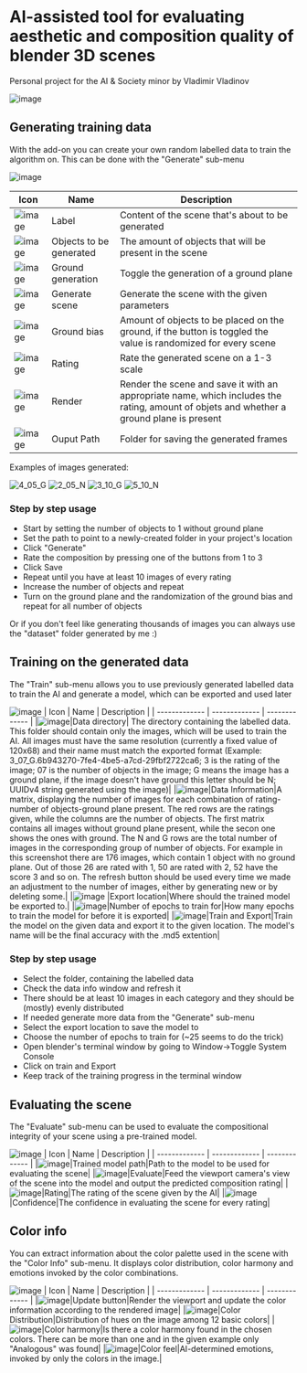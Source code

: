 # AI-assisted tool for evaluating aesthetic and composition quality of blender 3D scenes
Personal project for the AI & Society minor by Vladimir Vladinov

![image](https://user-images.githubusercontent.com/22458048/210403996-ad58769c-2575-4606-83f7-b5d7bc68cc92.png)


## Generating training data
With the add-on you can create your own random labelled data to train the algorithm on. This can be done with the "Generate" sub-menu

![image](https://user-images.githubusercontent.com/22458048/207861805-23ac9a5f-048d-4ee0-91e7-0220969b3226.png)

| Icon  | Name | Description |
| ------------- | ------------- | ------------- |
| ![image](https://user-images.githubusercontent.com/22458048/196052060-ff9d67b6-50dc-4b15-b165-a4ad5a79e296.png)  | Label | Content of the scene that's about to be generated |
| ![image](https://user-images.githubusercontent.com/22458048/196052118-393e0a5a-1128-48fb-9334-0e4fc1a9a358.png) | Objects to be generated | The amount of objects that will be present in the scene
| ![image](https://user-images.githubusercontent.com/22458048/196052160-4eb9e4b0-68f3-4c18-acc2-fd6265ae13be.png) | Ground generation | Toggle the generation of a ground plane |
| ![image](https://user-images.githubusercontent.com/22458048/196052243-ce911060-2aad-481b-aec7-b9dc4f52aa7d.png) | Generate scene | Generate the scene with the given parameters |
| ![image](https://user-images.githubusercontent.com/22458048/196052276-9fab8a9f-6891-4a61-bb82-568ac0afd41e.png) | Ground bias | Amount of objects to be placed on the ground, if the button is toggled the value is randomized for every scene |
| ![image](https://user-images.githubusercontent.com/22458048/207861662-9b7426f1-f1dc-4c59-8298-04555c58b129.png) | Rating | Rate the generated scene on a 1-3 scale |
| ![image](https://user-images.githubusercontent.com/22458048/196052426-d3446dda-5e13-4ef8-ae13-1a6013a184e9.png) | Render | Render the scene and save it with an appropriate name, which includes the rating, amount of objets and whether a ground plane is present |
| ![image](https://user-images.githubusercontent.com/22458048/196052479-f2e48e60-a4ef-431c-b231-d9b8571181fd.png) | Ouput Path | Folder for saving the generated frames |

Examples of images generated:

![4_05_G](https://user-images.githubusercontent.com/22458048/196052587-ac042da8-37e8-44d3-ac59-b8033882f48c.png)
![2_05_N](https://user-images.githubusercontent.com/22458048/196052591-94b14fb3-cd83-464a-a905-3ff77a1aae2f.png)
![3_10_G](https://user-images.githubusercontent.com/22458048/196052595-6321a5e5-1eb8-44b0-b162-f04dff1e41ac.png)
![5_10_N](https://user-images.githubusercontent.com/22458048/196052618-8f95e778-298c-4bda-be4c-11d90d1fdd1c.png)

### Step by step usage
- Start by setting the number of objects to 1 without ground plane
- Set the path to point to a newly-created folder in your project's location
- Click "Generate"
- Rate the composition by pressing one of the buttons from 1 to 3
- Click Save
- Repeat until you have at least 10 images of every rating
- Increase the number of objects and repeat
- Turn on the ground plane and the randomization of the ground bias and repeat for all number of objects

Or if you don't feel like generating thousands of images you can always use the "dataset" folder generated by me :)

## Training on the generated data
The "Train" sub-menu allows you to use previously generated labelled data to train the AI and generate a model, which can be exported and used later

![image](https://user-images.githubusercontent.com/22458048/207862044-03adf23f-5cea-4d89-a2a7-d20c7d5456d0.png)
| Icon  | Name | Description |
| ------------- | ------------- | ------------- |
|![image](https://user-images.githubusercontent.com/22458048/205506897-628d3472-cba3-4a0e-bc0d-b2d82fc042b9.png)|Data directory| The directory containing the labelled data. This folder should contain only the images, which will be used to train the AI. All images must have the same resolution (currently a fixed value of 120x68) and their name must match the exported format (Example: 3_07_G.6b943270-7fe4-4be5-a7cd-29fbf2722ca6; 3 is the rating of the image; 07 is the number of objects in the image; G means the image has a ground plane, if the image doesn't have ground this letter should be N; UUIDv4 string generated using the image)|
|![image](https://user-images.githubusercontent.com/22458048/207862124-e32b103f-686b-488b-9c65-71c2b15fb12a.png)|Data Information|A matrix, displaying the number of images for each combination of rating-number of objects-ground plane present. The red rows are the ratings given, while the columns are the number of objects. The first matrix contains all images without ground plane present, while the secon one shows the ones with ground. The N and G rows are the total number of images in the corresponding group of number of objects. For example in this screenshot there are 176 images, which contain 1 object with no ground plane. Out of those 26 are rated with 1, 50 are rated with 2, 52 have the score 3 and so on. The refresh button should be used every time we made an adjustment to the number of images, either by generating new or by deleting some.|
|![image](https://user-images.githubusercontent.com/22458048/205507236-d3529ac2-58b7-436c-b5d0-4d4c83def3ac.png) |Export location|Where should the trained model be exported to.|
|![image](https://user-images.githubusercontent.com/22458048/207862151-ecca6868-7598-4a0f-89f0-5609ff296638.png)|Number of epochs to train for|How many epochs to train the model for before it is exported|
|![image](https://user-images.githubusercontent.com/22458048/205507304-8c0cd9b1-033c-465a-a30b-75383acef1c6.png)|Train and Export|Train the model on the given data and export it to the given location. The model's name will be the final accuracy with the .md5 extention|

### Step by step usage
- Select the folder, containing the labelled data
- Check the data info window and refresh it
- There should be at least 10 images in each category and they should be (mostly) evenly distributed
- If needed generate more data from the "Generate" sub-menu
- Select the export location to save the model to
- Choose the number of epochs to train for (~25 seems to do the trick)
- Open blender's terminal window by going to Window->Toggle System Console
- Click on train and Export
- Keep track of the training progress in the terminal window

## Evaluating the scene
The "Evaluate" sub-menu can be used to evaluate the compositional integrity of your scene using a pre-trained model.

![image](https://user-images.githubusercontent.com/22458048/207862274-68bc7d35-696b-4b37-991a-d9834babf862.png)
| Icon  | Name | Description |
| ------------- | ------------- | ------------- |
|![image](https://user-images.githubusercontent.com/22458048/205689077-d6bde3ef-182a-4eae-85bb-99d65095dc47.png)|Trained model path|Path to the model to be used for evaluating the scene|
|![image](https://user-images.githubusercontent.com/22458048/205689219-852c1728-bdac-4fd2-857c-46f929949cb1.png)|Evaluate|Feed the viewport camera's view of the scene into the model and output the predicted composition rating|
|![image](https://user-images.githubusercontent.com/22458048/205689400-224f4787-49f5-4353-b9ae-f556e58ffb45.png)|Rating|The rating of the scene given by the AI|
|![image](https://user-images.githubusercontent.com/22458048/207862341-9d8bb3a9-170f-4783-b980-c75f0f8d27c8.png)|Confidence|The confidence in evaluating the scene for every rating|

## Color info
You can extract information about the color palette used in the scene with the "Color Info" sub-menu. It displays color distribution, color harmony and emotions invoked by the color combinations.

![image](https://user-images.githubusercontent.com/22458048/210405251-6f9df384-5062-4d02-903c-9ad20ce56d99.png)
| Icon  | Name | Description |
| ------------- | ------------- | ------------- |
|![image](https://user-images.githubusercontent.com/22458048/210405286-93d9886e-a2f4-457e-b6ce-2cbf7a95a385.png)|Update button|Render the viewport and update the color information according to the rendered image|
|![image](https://user-images.githubusercontent.com/22458048/210405406-49a55fcd-7707-406f-af14-328a4dcefc07.png)|Color Distribution|Distribution of hues on the image among 12 basic colors|
|![image](https://user-images.githubusercontent.com/22458048/210405613-81f46188-99e3-4be6-989d-d8e82215ff49.png)|Color harmony|Is there a color harmony found in the chosen colors. There can be more than one and in the given example only "Analogous" was found|
|![image](https://user-images.githubusercontent.com/22458048/210405844-9e007407-4574-4a65-aa4a-a494f0c8b776.png)|Color feel|AI-determined emotions, invoked by only the colors in the image.|

